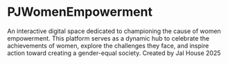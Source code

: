 # PJWomenEmpowerment
An interactive digital space dedicated to championing the cause of women empowerment. This platform serves as a dynamic hub to celebrate the achievements of women, explore the challenges they face, and inspire action toward creating a gender-equal society. Created by Jal House 2025
